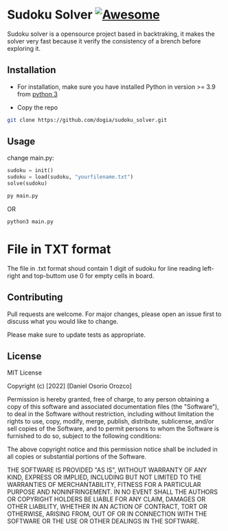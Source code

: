 # Sudoku Solver [![Awesome](https://awesome.re/badge.svg)](https://github.com/dogia)

Sudoku solver is a opensource project based in backtraking, it makes the solver very fast because it verify the consistency of a brench before exploring it.

## Installation
* For installation, make sure you have installed Python in version >= 3.9 from [python 3](https://www.python.org/)

* Copy the repo
```bash
git clone https://github.com/dogia/sudoku_solver.git
```


## Usage
change main.py:

```python
sudoku = init()
sudoku = load(sudoku, "yourfilename.txt")
solve(sudoku)
```

```bash
py main.py
```

OR 

```bash
python3 main.py
```

# File in TXT format
The file in .txt format shoud contain 1 digit of sudoku for line reading left-right and top-buttom
use 0 for empty cells in board.

## Contributing
Pull requests are welcome. For major changes, please open an issue first to discuss what you would like to change.

Please make sure to update tests as appropriate.

## License
MIT License

Copyright (c) [2022] [Daniel Osorio Orozco]

Permission is hereby granted, free of charge, to any person obtaining a copy
of this software and associated documentation files (the "Software"), to deal
in the Software without restriction, including without limitation the rights
to use, copy, modify, merge, publish, distribute, sublicense, and/or sell
copies of the Software, and to permit persons to whom the Software is
furnished to do so, subject to the following conditions:

The above copyright notice and this permission notice shall be included in all
copies or substantial portions of the Software.

THE SOFTWARE IS PROVIDED "AS IS", WITHOUT WARRANTY OF ANY KIND, EXPRESS OR
IMPLIED, INCLUDING BUT NOT LIMITED TO THE WARRANTIES OF MERCHANTABILITY,
FITNESS FOR A PARTICULAR PURPOSE AND NONINFRINGEMENT. IN NO EVENT SHALL THE
AUTHORS OR COPYRIGHT HOLDERS BE LIABLE FOR ANY CLAIM, DAMAGES OR OTHER
LIABILITY, WHETHER IN AN ACTION OF CONTRACT, TORT OR OTHERWISE, ARISING FROM,
OUT OF OR IN CONNECTION WITH THE SOFTWARE OR THE USE OR OTHER DEALINGS IN THE
SOFTWARE.
